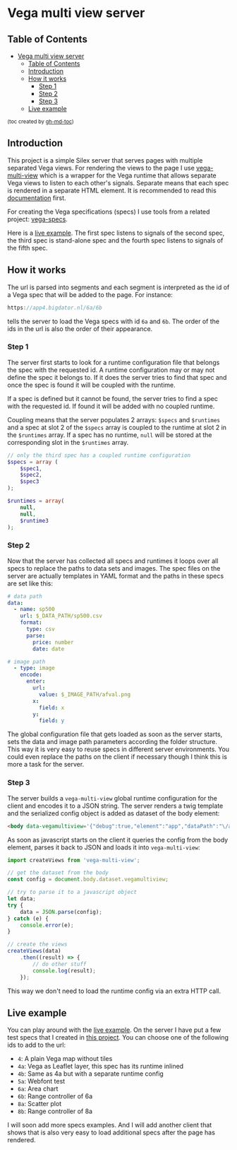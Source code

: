 # Vega multi view server

## Table of Contents

   * [Vega multi view server](#vega-multi-view-server)
      * [Table of Contents](#table-of-contents)
      * [Introduction](#introduction)
      * [How it works](#how-it-works)
         * [Step 1](#step-1)
         * [Step 2](#step-2)
         * [Step 3](#step-3)
      * [Live example](#live-example)

<small>(toc created by [gh-md-toc](https://github.com/ekalinin/github-markdown-toc))</small>

## Introduction

This project is a simple Silex server that serves pages with multiple separated Vega views. For rendering the views to the page I use [vega-multi-view](https://github.com/abudaan/vega-multi-view) which is a wrapper for the Vega runtime that allows separate Vega views to listen to each other's signals. Separate means that each spec is rendered in a separate HTML element. It is recommended to read this [documentation](https://github.com/abudaan/vega-multi-view/README.md) first.

For creating the Vega specifications (specs) I use tools from a related project: [vega-specs](https://github.com/abudaan/vega-specs).

Here is a [live example](http://app4.bigdator.nl/6a/6b/4b/8a/8b). The first spec listens to signals of the second spec, the third spec is stand-alone spec and the fourth spec listens to signals of the fifth spec.


## How it works

The url is parsed into segments and each segment is interpreted as the id of a Vega spec that will be added to the page. For instance:
```javascript
https://app4.bigdator.nl/6a/6b
```
tells the server to load the Vega specs with id `6a` and `6b`. The order of the ids in the url is also the order of their appearance.

### Step 1

The server first starts to look for a runtime configuration file that belongs the spec with the requested id. A runtime configuration may or may not define the spec it belongs to. If it does the server tries to find that spec and once the spec is found it will be coupled with the runtime.

If a spec is defined but it cannot be found, the server tries to find a spec with the requested id. If found it will be added with no coupled runtime.

Coupling means that the server populates 2 arrays: `$specs` and `$runtimes` and a spec at slot 2 of the `$specs` array is coupled to the runtime at slot 2 in the `$runtimes` array. If a spec has no runtime, `null` will be stored at the corresponding slot in the `$runtimes` array.

```php
// only the third spec has a coupled runtime configuration
$specs = array (
    $spec1,
    $spec2,
    $spec3
);

$runtimes = array(
    null,
    null,
    $runtime3
);
```

### Step 2

Now that the server has collected all specs and runtimes it loops over all specs to replace the paths to data sets and images. The spec files on the server are actually templates in YAML format and the paths in these specs are set like this:

```yaml
# data path
data:
  - name: sp500
    url: $_DATA_PATH/sp500.csv
    format:
      type: csv
      parse:
        price: number
        date: date

# image path
  - type: image
    encode:
      enter:
        url:
          value: $_IMAGE_PATH/afval.png
        x:
          field: x
        y:
          field: y
```

The global configuration file that gets loaded as soon as the server starts, sets the data and image path parameters according the folder structure. This way it is very easy to reuse specs in different server environments. You could even replace the paths on the client if necessary though I think this is more a task for the server.

### Step 3

The server builds a `vega-multi-view` global runtime configuration for the client and encodes it to a JSON string. The server renders a twig template and the serialized config object is added as dataset of the body element:

```html
<body data-vegamultiview='{"debug":true,"element":"app","dataPath":"\/assets\/data","imagePath":"\/assets\/img","specs ....}'>
```

As soon as javascript starts on the client it queries the config from the body element, parses it back to JSON and loads it into `vega-multi-view`:
```javascript
import createViews from 'vega-multi-view';

// get the dataset from the body
const config = document.body.dataset.vegamultiview;

// try to parse it to a javascript object
let data;
try {
    data = JSON.parse(config);
} catch (e) {
    console.error(e);
}

// create the views
createViews(data)
    .then((result) => {
        // do other stuff
        console.log(result);
    });
```
This way we don't need to load the runtime config via an extra HTTP call.

## Live example

You can play around with the [live example](http://app4.bigdator.nl). On the server I have put a few test specs that I created in [this project](https://github.com/abudaan/vega-specs). You can choose one of the following ids to add to the url:

- `4`: A plain Vega map without tiles
- `4a`: Vega as Leaflet layer, this spec has its runtime inlined
- `4b`: Same as 4a but with a separate runtime config
- `5a`: Webfont test
- `6a`: Area chart
- `6b`: Range controller of 6a
- `8a`: Scatter plot
- `8b`: Range controller of 8a

I will soon add more specs examples. And I will add another client that shows that is also very easy to load additional specs after the page has rendered.

